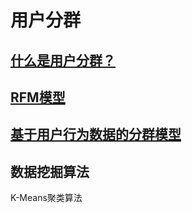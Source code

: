 # 用户分群

## [什么是用户分群？](WhatIs.md)

## [RFM模型](Model-RFM/README.md)

## [基于用户行为数据的分群模型](Model-BasedOnUBD/README.md)

## 数据挖掘算法
K-Means聚类算法


